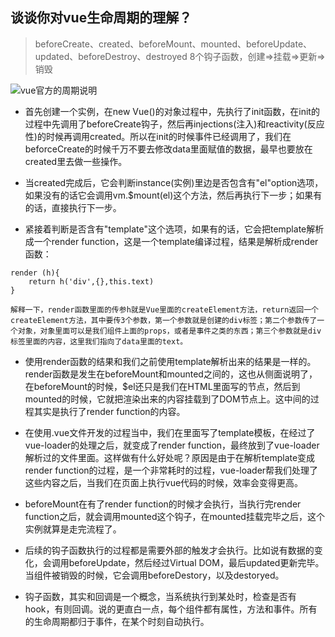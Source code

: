 ## 谈谈你对vue生命周期的理解？

>beforeCreate、created、beforeMount、mounted、beforeUpdate、updated、beforeDestroy、destroyed 8个钩子函数，创建=>挂载=>更新=>销毁

![vue官方的周期说明](http://doc.vue-js.com/images/lifecycle.png)

+ 首先创建一个实例，在new Vue()的对象过程中，先执行了init函数，在init的过程中先调用了beforeCreate钩子，然后再injections(注入)和reactivity(反应性)的时候再调用created。所以在init的时候事件已经调用了，我们在beforceCreate的时候千万不要去修改data里面赋值的数据，最早也要放在created里去做一些操作。

+ 当created完成后，它会判断instance(实例)里边是否包含有"el"option选项，如果没有的话它会调用vm.$mount(el)这个方法，然后再执行下一步；如果有的话，直接执行下一步。

+ 紧接着判断是否含有"template"这个选项，如果有的话，它会把template解析成一个render function，这是一个template编译过程，结果是解析成render函数：
```
render (h){
    return h('div',{},this.text)
}

解释一下，render函数里面的传参h就是Vue里面的createElement方法，return返回一个createElement方法，其中要传3个参数，第一个参数就是创建的div标签；第二个参数传了一个对象，对象里面可以是我们组件上面的props，或者是事件之类的东西；第三个参数就是div标签里面的内容，这里我们指向了data里面的text。
```

+ 使用render函数的结果和我们之前使用template解析出来的结果是一样的。render函数是发生在beforeMount和mounted之间的，这也从侧面说明了，在beforeMount的时候，$el还只是我们在HTML里面写的节点，然后到mounted的时候，它就把渲染出来的内容挂载到了DOM节点上。这中间的过程其实是执行了render function的内容。

+ 在使用.vue文件开发的过程当中，我们在里面写了template模板，在经过了vue-loader的处理之后，就变成了render function，最终放到了vue-loader解析过的文件里面。这样做有什么好处呢？原因是由于在解析template变成render function的过程，是一个非常耗时的过程，vue-loader帮我们处理了这些内容之后，当我们在页面上执行vue代码的时候，效率会变得更高。

+ beforeMount在有了render function的时候才会执行，当执行完render function之后，就会调用mounted这个钩子，在mounted挂载完毕之后，这个实例就算是走完流程了。

+ 后续的钩子函数执行的过程都是需要外部的触发才会执行。比如说有数据的变化，会调用beforeUpdate，然后经过Virtual DOM，最后updated更新完毕。当组件被销毁的时候，它会调用beforeDestory，以及destoryed。

+ 钩子函数，其实和回调是一个概念，当系统执行到某处时，检查是否有hook，有则回调。说的更直白一点，每个组件都有属性，方法和事件。所有的生命周期都归于事件，在某个时刻自动执行。